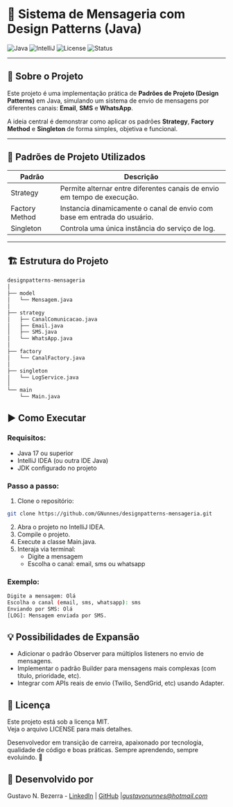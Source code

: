 # 💬 Sistema de Mensageria com Design Patterns (Java)


![Java](https://img.shields.io/badge/Java-17%2B-blue?style=for-the-badge&logo=java)
![IntelliJ](https://img.shields.io/badge/IDE-IntelliJ%20IDEA-orange?style=for-the-badge&logo=intellijidea)
![License](https://img.shields.io/badge/license-MIT-green?style=for-the-badge)
![Status](https://img.shields.io/badge/Status-Concluído-success?style=for-the-badge)

---

## 📌 Sobre o Projeto

Este projeto é uma implementação prática de **Padrões de Projeto (Design Patterns)** em Java, simulando um sistema de envio de mensagens por diferentes canais: **Email**, **SMS** e **WhatsApp**.

A ideia central é demonstrar como aplicar os padrões **Strategy**, **Factory Method** e **Singleton** de forma simples, objetiva e funcional.

---

## 🧠 Padrões de Projeto Utilizados

| Padrão          | Descrição                                                                 |
|-----------------|---------------------------------------------------------------------------|
| Strategy         | Permite alternar entre diferentes canais de envio em tempo de execução. |
| Factory Method   | Instancia dinamicamente o canal de envio com base em entrada do usuário.|
| Singleton        | Controla uma única instância do serviço de log.                         |

---

## 🏗 Estrutura do Projeto

```bash
designpatterns-mensageria
│
├── model
│   └── Mensagem.java
│
├── strategy
│   ├── CanalComunicacao.java
│   ├── Email.java
│   ├── SMS.java
│   └── WhatsApp.java
│
├── factory
│   └── CanalFactory.java
│
├── singleton
│   └── LogService.java
│
└── main
    └── Main.java
```

## ▶️ Como Executar

### Requisitos:
- Java 17 ou superior
- IntelliJ IDEA (ou outra IDE Java)
- JDK configurado no projeto

### Passo a passo:
1. Clone o repositório:
```bash
git clone https://github.com/GNunnes/designpatterns-mensageria.git
```
2. Abra o projeto no IntelliJ IDEA.
3. Compile o projeto.
4. Execute a classe Main.java.
5. Interaja via terminal:
   - Digite a mensagem
   - Escolha o canal: email, sms ou whatsapp

### Exemplo:

```bash
Digite a mensagem: Olá
Escolha o canal (email, sms, whatsapp): sms
Enviando por SMS: Olá
[LOG]: Mensagem enviada por SMS.
```

## 💡 Possibilidades de Expansão
- Adicionar o padrão Observer para múltiplos listeners no envio de mensagens.
- Implementar o padrão Builder para mensagens mais complexas (com título, prioridade, etc).
- Integrar com APIs reais de envio (Twilio, SendGrid, etc) usando Adapter.

## 📄 Licença

Este projeto está sob a licença MIT.
<br>
Veja o arquivo LICENSE para mais detalhes.
<br>

Desenvolvedor em transição de carreira, apaixonado por tecnologia, qualidade de código e boas práticas. Sempre aprendendo, sempre evoluindo. 🚀

## 👤 Desenvolvido por

Gustavo N. Bezerra - [LinkedIn](https://www.linkedin.com/in/gustavo-nunnes) | [GitHub](https://github.com/GNunnes) |<i>gustavonunnes@hotmail.com</i>


